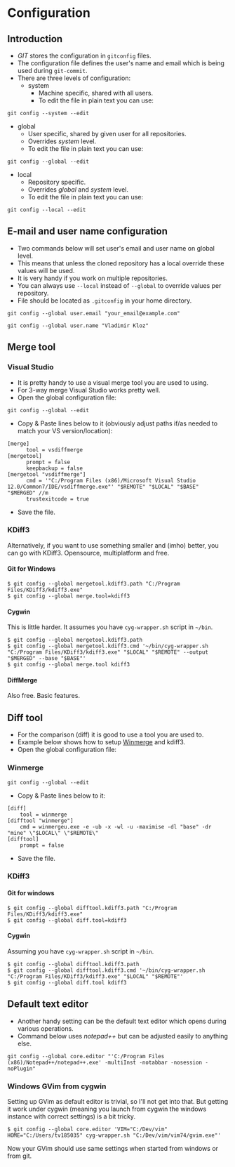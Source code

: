 # Configuration

## Introduction

* _GIT_ stores the configuration in ```gitconfig``` files.
* The configuration file defines the user's name and email which is being used during ```git-commit```.
* There are three levels of configuration:
  * system
    * Machine specific, shared with all users.
    * To edit the file in plain text you can use:

```
git config --system --edit
```

  * global
    * User specific, shared by given user for all repositories.
    * Overrides _system_ level.
    * To edit the file in plain text you can use:

```
git config --global --edit
```

  * local
    * Repository specific.
    * Overrides _global_ and _system_ level.
    * To edit the file in plain text you can use:

```
git config --local --edit
```

## E-mail and user name configuration

* Two commands below will set user's email and user name on global level.
* This means that unless the cloned repository has a local override these values will be used.
* It is very handy if you work on multiple repositories.
* You can always use ```--local``` instead of ```--global``` to override values per repository.
* File should be located as ```.gitconfig``` in your home directory.

```
git config --global user.email "your_email@example.com"
```

```
git config --global user.name "Vladimir Kloz"
```

## Merge tool

### Visual Studio

* It is pretty handy to use a visual merge tool you are used to using.
* For 3-way merge Visual Studio works pretty well.
* Open the global configuration file:

```
git config --global --edit
```

* Copy & Paste lines below to it (obviously adjust paths if/as needed
  to match your VS version/location):

```
[merge]
      tool = vsdiffmerge
[mergetool]
      prompt = false
      keepbackup = false
[mergetool "vsdiffmerge"]
      cmd = '"C:/Program Files (x86)/Microsoft Visual Studio 12.0/Common7/IDE/vsdiffmerge.exe"' "$REMOTE" "$LOCAL" "$BASE" "$MERGED" //m
      trustexitcode = true
```

* Save the file.

### KDiff3

Alternatively, if you want to use something smaller and (imho) better, you can go with KDiff3. Opensource, multiplatform and free.

#### Git for Windows

	$ git config --global mergetool.kdiff3.path "C:/Program Files/KDiff3/kdiff3.exe"
	$ git config --global merge.tool=kdiff3

#### Cygwin

This is little harder. It assumes you have `cyg-wrapper.sh` script in `~/bin`.

	$ git config --global mergetool.kdiff3.path
	$ git config --global mergetool.kdiff3.cmd '~/bin/cyg-wrapper.sh "C:/Program Files/KDiff3/kdiff3.exe" "$LOCAL" "$REMOTE" --output "$MERGED" --base "$BASE"'
	$ git config --global merge.tool kdiff3

#### DiffMerge

Also free.  Basic features.

## Diff tool

* For the comparison (diff) it is good to use a tool you are used to.
* Example below shows how to setup [Winmerge](http://winmerge.org/downloads/) and kdiff3.
* Open the global configuration file:

### Winmerge

```
git config --global --edit
```

* Copy & Paste lines below to it:

```
[diff]
    tool = winmerge
[difftool "winmerge"]
    cmd = winmergeu.exe -e -ub -x -wl -u -maximise -dl "base" -dr "mine" \"$LOCAL\" \"$REMOTE\"
[difftool]
    prompt = false
```

* Save the file.

### KDiff3

#### Git for windows

    $ git config --global difftool.kdiff3.path "C:/Program Files/KDiff3/kdiff3.exe"
	$ git config --global diff.tool=kdiff3

#### Cygwin

Assuming you have `cyg-wrapper.sh` script in `~/bin`.

	$ git config --global difftool.kdiff3.path
	$ git config --global difftool.kdiff3.cmd '~/bin/cyg-wrapper.sh "C:/Program Files/KDiff3/kdiff3.exe" "$LOCAL" "$REMOTE"'
	$ git config --global diff.tool kdiff3

## Default text editor

* Another handy setting can be the default text editor which opens during
  various operations.
* Command below uses _notepad++_ but can be adjusted easily to anything
  else.

```
git config --global core.editor "'C:/Program Files (x86)/Notepad++/notepad++.exe' -multiInst -notabbar -nosession -noPlugin"
```

### Windows GVim from cygwin

Setting up GVim as default editor is trivial, so I'll not get into that. But getting it work under cygwin (meaning you launch from cygwin the windows instance with correct settings) is a bit tricky.

	$ git config --global core.editor 'VIM="C:/Dev/vim" HOME="C:/Users/tv185035" cyg-wrapper.sh "C:/Dev/vim/vim74/gvim.exe"'

Now your GVim should use same settings when started from windows or from git.

